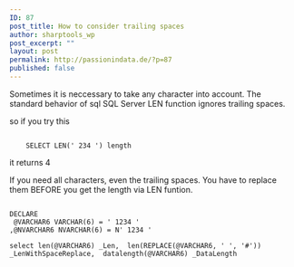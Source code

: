 ```yaml
---
ID: 87
post_title: How to consider trailing spaces
author: sharptools_wp
post_excerpt: ""
layout: post
permalink: http://passionindata.de/?p=87
published: false
---
```

Sometimes it is neccessary to take any character into account. The standard behavior of sql SQL Server LEN function ignores trailing spaces.

so if you try this

<pre><code class="powershell">
    SELECT LEN(' 234 ') length
</code></pre>

it returns 4

If you need all characters, even the trailing spaces. You have to replace them BEFORE you get the length via LEN funtion.

<pre><code class="sql">
DECLARE
 @VARCHAR6 VARCHAR(6) = ' 1234 '
,@NVARCHAR6 NVARCHAR(6) = N' 1234 '

select len(@VARCHAR6) _Len,  len(REPLACE(@VARCHAR6, ' ', '#')) _LenWithSpaceReplace,  datalength(@VARCHAR6) _DataLength
</code></pre>